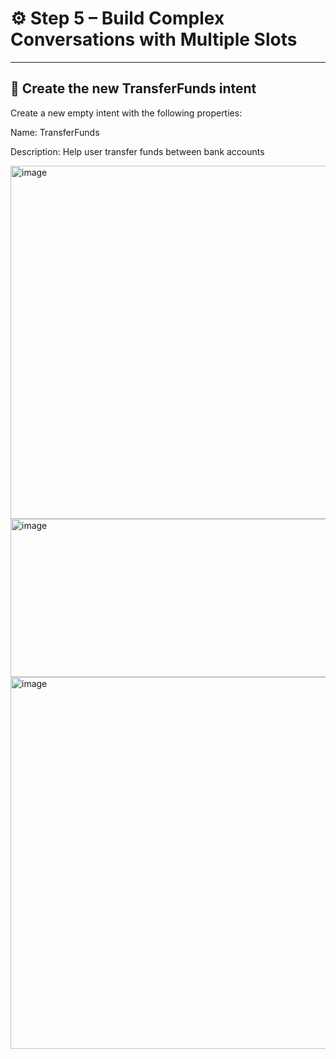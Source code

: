 # ⚙️ Step 5 –  Build Complex Conversations with Multiple Slots


---

## 🧩 Create the new TransferFunds intent

Create a new empty intent with the following properties:

Name: TransferFunds

Description: Help user transfer funds between bank accounts

<img width="929" height="565" alt="image" src="https://github.com/user-attachments/assets/aaca980a-c5f3-4ef5-9183-c1dfc068cefe" />

<img width="1078" height="253" alt="image" src="https://github.com/user-attachments/assets/cb13338d-441c-4ddb-8334-83000bef3356" />

<img width="1170" height="595" alt="image" src="https://github.com/user-attachments/assets/a435cfea-ce2c-4d88-a523-26b046162c92" />
